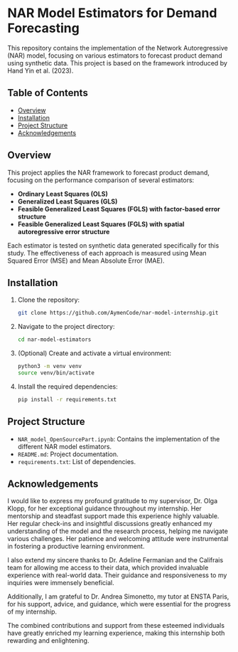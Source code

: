 # NAR Model Estimators for Demand Forecasting

This repository contains the implementation of the Network Autoregressive (NAR) model, focusing on various estimators to forecast product demand using synthetic data. This project is based on the framework introduced by Hand Yin et al. (2023).

## Table of Contents

- [Overview](#overview)
- [Installation](#installation)
- [Project Structure](#project-structure)
- [Acknowledgements](#acknowledgements)

## Overview

This project applies the NAR framework to forecast product demand, focusing on the performance comparison of several estimators:

- **Ordinary Least Squares (OLS)**
- **Generalized Least Squares (GLS)**
- **Feasible Generalized Least Squares (FGLS) with factor-based error structure**
- **Feasible Generalized Least Squares (FGLS) with spatial autoregressive error structure**

Each estimator is tested on synthetic data generated specifically for this study. The effectiveness of each approach is measured using Mean Squared Error (MSE) and Mean Absolute Error (MAE).

## Installation

1. Clone the repository:
   ```bash
   git clone https://github.com/AymenCode/nar-model-internship.git
   ```
2. Navigate to the project directory:
   ```bash
   cd nar-model-estimators
   ```
3. (Optional) Create and activate a virtual environment:
   ```bash
   python3 -m venv venv
   source venv/bin/activate
   ```
4. Install the required dependencies:
   ```bash
   pip install -r requirements.txt
   ```

## Project Structure

- `NAR_model_OpenSourcePart.ipynb`: Contains the implementation of the different NAR model estimators.
- `README.md`: Project documentation.
- `requirements.txt`: List of dependencies.

## Acknowledgements

I would like to express my profound gratitude to my supervisor, Dr. Olga Klopp, for her exceptional guidance throughout my internship. Her mentorship and steadfast support made this experience highly valuable. Her regular check-ins and insightful discussions greatly enhanced my understanding of the model and the research process, helping me navigate various challenges. Her patience and welcoming attitude were instrumental in fostering a productive learning environment.  
  

I also extend my sincere thanks to Dr. Adeline Fermanian and the Califrais team for allowing me access to their data, which provided invaluable experience with real-world data. Their guidance and responsiveness to my inquiries were immensely beneficial.  
  

Additionally, I am grateful to Dr. Andrea Simonetto, my tutor at ENSTA Paris, for his support, advice, and guidance, which were essential for the progress of my internship.  
  

The combined contributions and support from these esteemed individuals have greatly enriched my learning experience, making this internship both rewarding and enlightening.

